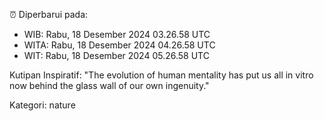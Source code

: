 ⏰ Diperbarui pada:
- WIB: Rabu, 18 Desember 2024 03.26.58 UTC
- WITA: Rabu, 18 Desember 2024 04.26.58 UTC
- WIT: Rabu, 18 Desember 2024 05.26.58 UTC

Kutipan Inspiratif:
"The evolution of human mentality has put us all in vitro now behind the glass wall of our own ingenuity."


Kategori: nature

